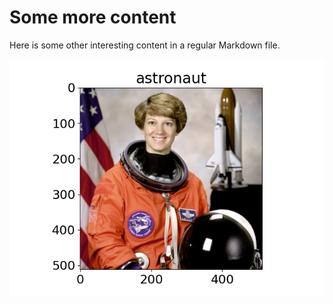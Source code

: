 # Some more content

Here is some other interesting content in a regular Markdown file.

![Eileen Collins](assets/collins.png)